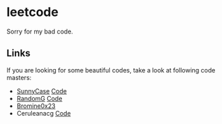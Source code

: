 # leetcode
Sorry for my bad code.

## Links

If you are looking for some beautiful codes, take a look at following code masters:

* [SunnyCase](https://leetcode.com/sunnycase/) [Code](https://github.com/sunnycase/leetcode)
* [RandomG](https://leetcode.com/RandomG/) [Code](https://github.com/RuidongZ/LeetCode)
* [Bromine0x23](https://leetcode.com/bromine0x23)
* Ceruleanacg [Code](https://github.com/Ceruleanacg/LeetCode)
